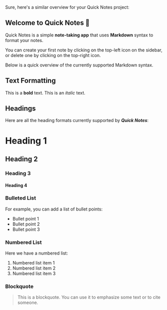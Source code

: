 Sure, here's a similar overview for your Quick Notes project:

## Welcome to Quick Notes 📝

Quick Notes is a simple **note-taking app** that uses **Markdown** syntax to format your notes.

You can create your first note by clicking on the top-left icon on the sidebar, or delete one by clicking on the top-right icon.

Below is a quick overview of the currently supported Markdown syntax.

## Text Formatting

This is a **bold** text.
This is an _italic_ text.

## Headings

Here are all the heading formats currently supported by **_Quick Notes_**:

# Heading 1

## Heading 2

### Heading 3

#### Heading 4

### Bulleted List

For example, you can add a list of bullet points:

- Bullet point 1
- Bullet point 2
- Bullet point 3

### Numbered List

Here we have a numbered list:

1. Numbered list item 1
2. Numbered list item 2
3. Numbered list item 3

### Blockquote

> This is a blockquote. You can use it to emphasize some text or to cite someone.
